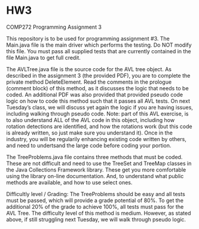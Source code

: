 # HW3
COMP272 Programming Assignment 3

This repository is to be used for programming assignment #3. The Main.java file is the main driver which performs the testing. Do NOT modify this file. You must pass all supplied tests that are currently contained in the file Main.java to get full credit.

The AVLTree.java file is the source code for the AVL tree object. As described in the assignment 3 (the provided PDF), you are to complete the private method DeleteElement. Read the comments in the prologue (comment block) of this method, as it discusses the logic that needs to be coded. An additional PDF was also provided that provided pseudo code logic on how to code this method such that it passes all AVL tests. On next Tuesday’s class, we will discuss yet again the logic if you are having issues, including walking through pseudo code. Note: part of this AVL exercise, is to also understand ALL of the AVL code in this object, including how rotation detections are identified, and how the rotations work (but this code is already written, so just make sure you understand it). Once in the industry, you will be regularily enhancing existing code written by others, and need to undertsand the large code before coding your portion.

The TreeProblems.java file contains three methods that must be coded. These are not difficult and need to use the TreeSet and TreeMap classes in the Java Collections Framework library. These get you more comfortable using the library on-line documentation. And, to understand what public methods are available, and how to use select ones.

Difficultly level / Grading: The TreeProblems should be easy and all tests must be passed, which will provide a grade potential of 80%. To get the additional 20% of the grade to achieve 100%, all tests must pass for the AVL Tree. The difficulty level of this method is medium. However, as stated above, if still struggling next Tuesday, we will walk through pseudo logic.
